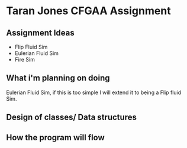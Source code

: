 # Taran Jones CFGAA Assignment

## Assignment Ideas

- Flip Fluid Sim
- Eulerian Fluid Sim
- Fire Sim

## What i'm planning on doing

Eulerian Fluid Sim, if this is too simple I will extend it to being a Flip fluid Sim.

## Design of classes/ Data structures

## How the program will flow
